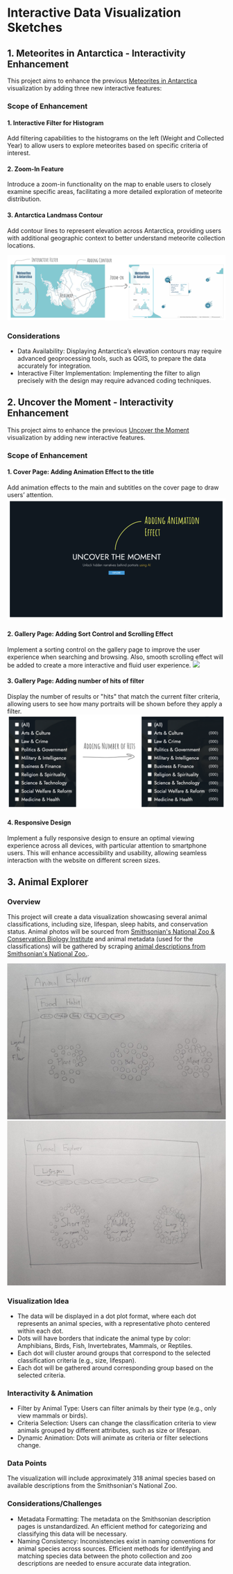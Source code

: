 # Interactive Data Visualization Sketches

## 1. Meteorites in Antarctica - Interactivity Enhancement

This project aims to enhance the previous [Meteorites in Antarctica](https://takumanken.github.io/major-studio-1-code/quantitave_data/code/app/) visualization by adding three new interactive features:

### Scope of Enhancement

#### 1. Interactive Filter for Histogram
Add filtering capabilities to the histograms on the left (Weight and Collected Year) to allow users to explore meteorites based on specific criteria of interest.

#### 2. Zoom-In Feature
Introduce a zoom-in functionality on the map to enable users to closely examine specific areas, facilitating a more detailed exploration of meteorite distribution.

#### 3. Antarctica Landmass Contour
Add contour lines to represent elevation across Antarctica, providing users with additional geographic context to better understand meteorite collection locations.

![1](https://github.com/takumanken/major-studio-1-code/blob/main/interactive/sketch/image/meteorite.png)

### Considerations
- Data Availability: Displaying Antarctica’s elevation contours may require advanced geoprocessing tools, such as QGIS, to prepare the data accurately for integration.
- Interactive Filter Implementation: Implementing the filter to align precisely with the design may require advanced coding techniques.

## 2. Uncover the Moment - Interactivity Enhancement

This project aims to enhance the previous [Uncover the Moment](https://takumanken.github.io/major-studio-1-code/qualitative_data/app/code/index.html) visualization by adding new interactive features.

### Scope of Enhancement

#### 1. Cover Page: Adding Animation Effect to the title
Add animation effects to the main and subtitles on the cover page to draw users’ attention. 
![](https://github.com/takumanken/major-studio-1-code/blob/main/interactive/sketch/image/portrait_1.png)

#### 2. Gallery Page: Adding Sort Control and Scrolling Effect
Implement a sorting control on the gallery page to improve the user experience when searching and browsing. Also, smooth scrolling effect will be added to create a more interactive and fluid user experience.
![](https://github.com/takumanken/major-studio-1-code/blob/main/interactive/sketch/image/portrait_2.png)

#### 3. Gallery Page: Adding number of hits of filter
Display the number of results or "hits" that match the current filter criteria, allowing users to see how many portraits will be shown before they apply a filter.
![](https://github.com/takumanken/major-studio-1-code/blob/main/interactive/sketch/image/portrait_3.png)

#### 4. Responsive Design
Implement a fully responsive design to ensure an optimal viewing experience across all devices, with particular attention to smartphone users. This will enhance accessibility and usability, allowing seamless interaction with the website on different screen sizes.

## 3. Animal Explorer

### Overview
This project will create a data visualization showcasing several animal classifications, including size, lifespan, sleep habits, and conservation status. Animal photos will be sourced from [Smithsonian's National Zoo & Conservation Biology Institute](https://www.si.edu/search/collection-images?edan_q=&edan_fq%5B0%5D=data_source%3A%22Smithsonian%27s%20National%20Zoo%20%26%20Conservation%20Biology%20Institute%22&edan_fq%5B1%5D=media_usage%3A%22CC0%22) and animal metadata (used for the classifications) will be gathered by scraping [animal descriptions from Smithsonian's National Zoo.](https://nationalzoo.si.edu/animals/abyssinian-ground-hornbill). 

![](https://github.com/takumanken/major-studio-1-code/blob/main/interactive/sketch/image/animal_explorer_1.jpeg)
![](https://github.com/takumanken/major-studio-1-code/blob/main/interactive/sketch/image/animal_explorer_2.jpeg)

### Visualization Idea
- The data will be displayed in a dot plot format, where each dot represents an animal species, with a representative photo centered within each dot.
- Dots will have borders that indicate the animal type by color: Amphibians, Birds, Fish, Invertebrates, Mammals, or Reptiles.
- Each dot will cluster around groups that correspond to the selected classification criteria (e.g., size, lifespan).
- Each dot will be gathered around corresponding group based on the selected criteria.

### Interactivity & Animation
- Filter by Animal Type: Users can filter animals by their type (e.g., only view mammals or birds).
- Criteria Selection: Users can change the classification criteria to view animals grouped by different attributes, such as size or lifespan.
- Dynamic Animation: Dots will animate as criteria or filter selections change.

### Data Points
The visualization will include approximately 318 animal species based on available descriptions from the Smithsonian's National Zoo.

### Considerations/Challenges
- Metadata Formatting: The metadata on the Smithsonian description pages is unstandardized. An efficient method for categorizing and classifying this data will be necessary.
- Naming Consistency: Inconsistencies exist in naming conventions for animal species across sources. Efficient methods for identifying and matching species data between the photo collection and zoo descriptions are needed to ensure accurate data integration.